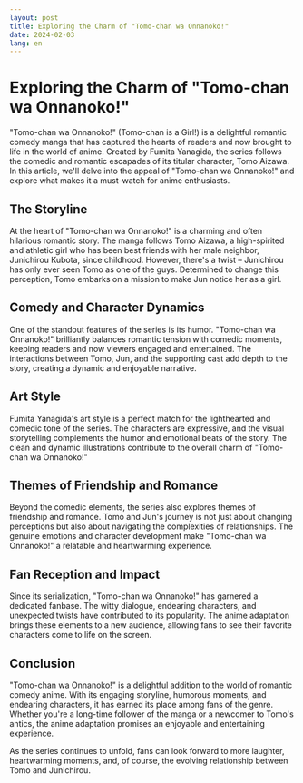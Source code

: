 ```yaml
---
layout: post
title: Exploring the Charm of "Tomo-chan wa Onnanoko!"
date: 2024-02-03
lang: en
---
```


# Exploring the Charm of "Tomo-chan wa Onnanoko!"

"Tomo-chan wa Onnanoko!" (Tomo-chan is a Girl!) is a delightful romantic comedy manga that has captured the hearts of readers and now brought to life in the world of anime. Created by Fumita Yanagida, the series follows the comedic and romantic escapades of its titular character, Tomo Aizawa. In this article, we'll delve into the appeal of "Tomo-chan wa Onnanoko!" and explore what makes it a must-watch for anime enthusiasts.

## The Storyline

At the heart of "Tomo-chan wa Onnanoko!" is a charming and often hilarious romantic story. The manga follows Tomo Aizawa, a high-spirited and athletic girl who has been best friends with her male neighbor, Junichirou Kubota, since childhood. However, there's a twist – Junichirou has only ever seen Tomo as one of the guys. Determined to change this perception, Tomo embarks on a mission to make Jun notice her as a girl.

## Comedy and Character Dynamics

One of the standout features of the series is its humor. "Tomo-chan wa Onnanoko!" brilliantly balances romantic tension with comedic moments, keeping readers and now viewers engaged and entertained. The interactions between Tomo, Jun, and the supporting cast add depth to the story, creating a dynamic and enjoyable narrative.

## Art Style

Fumita Yanagida's art style is a perfect match for the lighthearted and comedic tone of the series. The characters are expressive, and the visual storytelling complements the humor and emotional beats of the story. The clean and dynamic illustrations contribute to the overall charm of "Tomo-chan wa Onnanoko!"

## Themes of Friendship and Romance

Beyond the comedic elements, the series also explores themes of friendship and romance. Tomo and Jun's journey is not just about changing perceptions but also about navigating the complexities of relationships. The genuine emotions and character development make "Tomo-chan wa Onnanoko!" a relatable and heartwarming experience.

## Fan Reception and Impact

Since its serialization, "Tomo-chan wa Onnanoko!" has garnered a dedicated fanbase. The witty dialogue, endearing characters, and unexpected twists have contributed to its popularity. The anime adaptation brings these elements to a new audience, allowing fans to see their favorite characters come to life on the screen.

## Conclusion

"Tomo-chan wa Onnanoko!" is a delightful addition to the world of romantic comedy anime. With its engaging storyline, humorous moments, and endearing characters, it has earned its place among fans of the genre. Whether you're a long-time follower of the manga or a newcomer to Tomo's antics, the anime adaptation promises an enjoyable and entertaining experience.

As the series continues to unfold, fans can look forward to more laughter, heartwarming moments, and, of course, the evolving relationship between Tomo and Junichirou.
